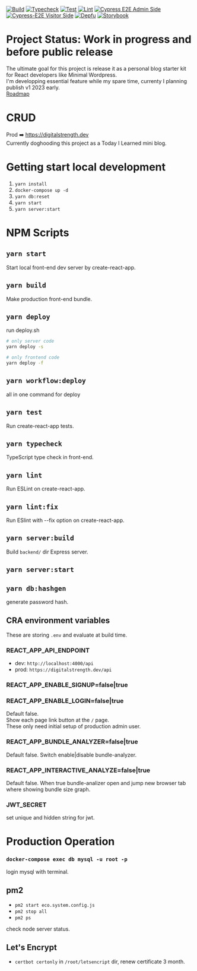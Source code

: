 [![Build](https://github.com/laststance/crud/actions/workflows/build.yml/badge.svg)](https://github.com/laststance/crud/actions/workflows/build.yml)
[![Typecheck](https://github.com/laststance/crud/actions/workflows/typecheck.yml/badge.svg)](https://github.com/laststance/crud/actions/workflows/typecheck.yml)
[![Test](https://github.com/laststance/crud/actions/workflows/test.yml/badge.svg)](https://github.com/laststance/crud/actions/workflows/test.yml)
[![Lint](https://github.com/laststance/crud/actions/workflows/lint.yml/badge.svg)](https://github.com/laststance/crud/actions/workflows/lint.yml)
[![Cypress E2E Admin Side](https://github.com/laststance/crud/actions/workflows/cypress-e2e-admin-side.yml/badge.svg)](https://github.com/laststance/crud/actions/workflows/cypress-e2e-admin-side.yml)
[![Cypress-E2E Visitor Side](https://github.com/laststance/crud/actions/workflows/cypress-e2e-visitor-side.yml/badge.svg)](https://github.com/laststance/crud/actions/workflows/cypress-e2e-visitor-side.yml)
[![Depfu](https://badges.depfu.com/badges/21dd00bdaefaebe1957173b9bb2eba6f/overview.svg)](https://depfu.com/github/laststance/crud?project_id=17741)
[![Storybook](https://cdn.jsdelivr.net/gh/storybookjs/brand@main/badge/badge-storybook.svg)](https://61b275de4f005a003a58db7b-osuvffitgo.chromatic.com/)

# Project Status: Work in progress and before public release
The ultimate goal for this project is release it as a personal blog starter kit for React developers like Minimal Wordpress.  
I'm developping essential feature while my spare time, currenty I planning publish v1 2023 early.  
[Roadmap](https://github.com/laststance/crud/projects/1)

# CRUD

Prod ➡️ https://digitalstrength.dev  
Currently doghooding this project as a Today I Learned mini blog.

# Getting start local development

1. `yarn install`
2. `docker-compose up -d`
3. `yarn db:reset`
4. `yarn start`
5. `yarn server:start`

# NPM Scripts

## `yarn start`

Start local front-end dev server by create-react-app.

## `yarn build`

Make production front-end bundle.

## `yarn deploy`

run deploy.sh

```bash
# only server code
yarn deploy -s

# only frontend code
yarn deploy -f
```

## `yarn workflow:deploy`

all in one command for deploy

## `yarn test`

Run create-react-app tests.

## `yarn typecheck`

TypeScript type check in front-end.

## `yarn lint`

Run ESLint on create-react-app.

## `yarn lint:fix`

Run ESlint with --fix option on create-react-app.

## `yarn server:build`

Build `backend/` dir Express server.

## `yarn server:start`

## `yarn db:hashgen`

generate password hash.

## CRA environment variables

These are storing `.env` and evaluate at build time.

### REACT_APP_API_ENDPOINT

- dev: `http://localhost:4000/api`
- prod: `https://digitalstrength.dev/api`

### REACT_APP_ENABLE_SIGNUP=false|true

### REACT_APP_ENABLE_LOGIN=false|true

Default false.  
Show each page link button at the `/` page.  
These only need initial setup of production admin user.

### REACT_APP_BUNDLE_ANALYZER=false|true

Default false. Switch enable|disable bundle-analyzer.

### REACT_APP_INTERACTIVE_ANALYZE=false|true

Default false. When true bundle-analizer open and jump new browser tab where showing bundle size graph.

### JWT_SECRET

set unique and hidden string for jwt.

# Production Operation

### `docker-compose exec db mysql -u root -p`

login mysql with terminal.

## pm2

- `pm2 start eco.system.config.js`
- `pm2 stop all`
- `pm2 ps`

check node server status.

## Let's Encrypt

- `certbot certonly` in `/root/letsencript` dir, renew certificate 3 month.
